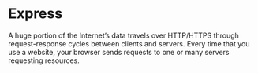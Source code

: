 # Express
A huge portion of the Internet’s data travels over HTTP/HTTPS through request-response cycles between clients and servers. Every time that you use a website, your browser sends requests to one or many servers requesting resources.
